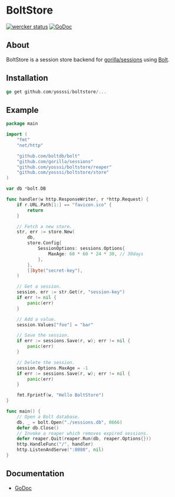 # BoltStore

[![wercker status](https://app.wercker.com/status/752959ce0f923476671e49fb9b76ebe0/s "wercker status")](https://app.wercker.com/project/bykey/752959ce0f923476671e49fb9b76ebe0)
[![GoDoc](https://godoc.org/github.com/yosssi/boltstore?status.png)](https://godoc.org/github.com/yosssi/boltstore)

## About

BoltStore is a session store backend for [gorilla/sessions](https://github.com/gorilla/sessions) using [Bolt](https://github.com/boltdb/bolt).

## Installation

```go
go get github.com/yosssi/boltstore/...
```

## Example

```go
package main

import (
	"fmt"
	"net/http"

	"github.com/boltdb/bolt"
	"github.com/gorilla/sessions"
	"github.com/yosssi/boltstore/reaper"
	"github.com/yosssi/boltstore/store"
)

var db *bolt.DB

func handler(w http.ResponseWriter, r *http.Request) {
	if r.URL.Path[1:] == "favicon.ico" {
		return
	}

	// Fetch a new store.
	str, err := store.New(
		db,
		store.Config{
			SessionOptions: sessions.Options{
				MaxAge: 60 * 60 * 24 * 30, // 30days
			},
		},
		[]byte("secret-key"),
	)

	// Get a session.
	session, err := str.Get(r, "session-key")
	if err != nil {
		panic(err)
	}

	// Add a value.
	session.Values["foo"] = "bar"

	// Save the session.
	if err := sessions.Save(r, w); err != nil {
		panic(err)
	}

	// Delete the session.
	session.Options.MaxAge = -1
	if err := sessions.Save(r, w); err != nil {
		panic(err)
	}

	fmt.Fprintf(w, "Hello BoltStore")
}

func main() {
	// Open a Bolt database.
	db, _ = bolt.Open("./sessions.db", 0666)
	defer db.Close()
	// Invoke a reaper which removes expired sessions.
	defer reaper.Quit(reaper.Run(db, reaper.Options{}))
	http.HandleFunc("/", handler)
	http.ListenAndServe(":8080", nil)
}
```

## Documentation
* [GoDoc](http://godoc.org/github.com/yosssi/boltstore)
